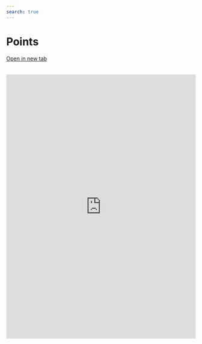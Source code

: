 ```yaml
---
search: true
---
```


# Points

[Open in new tab](https://widgets.modyo.com/retail/points)

<iframe src="https://widgets.modyo.com/retail/points" width="100%" height="700px" frameBorder="0" style="overflow:auto;margin-top:20px;"/>

| Feature         | Description                                                                                                                                                                                                   |
|-----------------------|---------------------------------------------------------------------------------------------------------------------------------------------------------------------------------------------------------------|
| Points Summary | Displays the total points available to the customer, along with the next due date. Has a button that enables you to link a relevant catalog of redeemable items.                                  |
| Associated Cards    | Displays customer card information linked to your points and benefits system. It includes the card type, customer's name and the total points accumulated during a set period of time. |
| Points Redeemed      | Present the points redeemed by the customer. Displays in detail the redemption date, product, business and cost of points.                                                                                 |
| Accumulated Points     | Presents the points accumulated by the customer. Displays the detail of each transaction and the points earned. Includes the total redeemed points per period.                                                 |

 <script> 

 export default {
 mounted () {

 function setFrameHeightCo (id, ht) {
 var ifrm = document.getElementById (id);
 if (ifrm) {
 ifrm.style.height = ht + 4 + "px";
 }
 }
 //iframed document sends its height using postMessage
 function HandleDoCheightMsg (e) {
 //check origin
 if (e.origin === 'https://widgets.modyo.com') {
 //parse data
 var data = json.parse (e.data);

 console.log ('data: ', data)
 //check data object
 if (data ['doChight']) {
 setFrameHeightCo ('WidgetFrame', data ['DoChight']);
 } else {
 SetFrameHeightCo ('WidgetFrame', 700);
 }
 }
 }

 //assign message handler
 if (Window.addEventListener) {
 Window.addEventListener ('message', HandleDoCheightMSG, false);
 }
 }
 }

 </script> 
